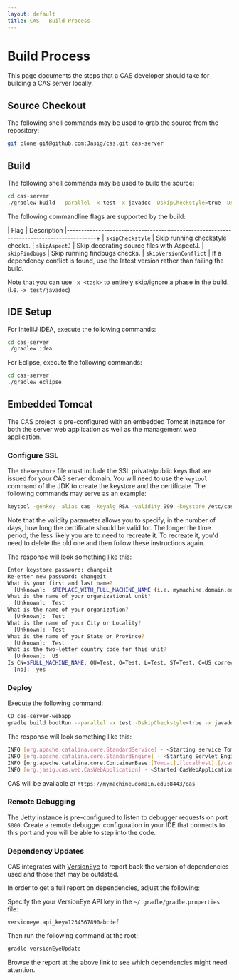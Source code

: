 ```yaml
---
layout: default
title: CAS - Build Process
---
```


# Build Process
This page documents the steps that a CAS developer should take for building a CAS server locally.

## Source Checkout
The following shell commands may be used to grab the source from the repository:

```bash
git clone git@github.com:Jasig/cas.git cas-server
```

## Build
The following shell commands may be used to build the source:

```bash
cd cas-server
./gradlew build --parallel -x test -x javadoc -DskipCheckstyle=true -DskipAspectJ=true -DskipFindbugs=true
```

The following commandline flags are supported by the build:

| Flag                              | Description
|-----------------------------------+----------------------------------------------------+
| `skipCheckstyle`                  | Skip running checkstyle checks.
| `skipAspectJ`                     | Skip decorating source files with AspectJ.
| `skipFindbugs`                    | Skip running findbugs checks.
| `skipVersionConflict`             | If a dependency conflict is found, use the latest version rather than failing the build.

Note that you can use `-x <task>` to entirely skip/ignore a phase in the build. (i.e. `-x test/javadoc`)

## IDE Setup

For IntelliJ IDEA, execute the following commands:

```bash
cd cas-server
./gradlew idea
```

For Eclipse, execute the following commands:

```bash
cd cas-server
./gradlew eclipse
```

## Embedded Tomcat

The CAS project is pre-configured with an embedded Tomcat instance for both the server web application as well as the management web application.

### Configure SSL

The `thekeystore` file must include the SSL private/public keys that are issued for your CAS server domain. You will need to use the `keytool` command of the JDK to create the keystore and the certificate. The following commands may serve as an example:

```bash
keytool -genkey -alias cas -keyalg RSA -validity 999 -keystore /etc/cas/thekeystore
```

Note that the validity parameter allows you to specify, in the number of days, how long the certificate should be valid for. The longer the time period, the less likely you are to need to recreate it. To recreate it, you'd need to delete the old one and then follow these instructions again.

The response will look something like this:

```bash
Enter keystore password: changeit
Re-enter new password: changeit
What is your first and last name?
  [Unknown]:  $REPLACE_WITH_FULL_MACHINE_NAME (i.e. mymachine.domain.edu)
What is the name of your organizational unit?
  [Unknown]:  Test
What is the name of your organization?
  [Unknown]:  Test
What is the name of your City or Locality?
  [Unknown]:  Test
What is the name of your State or Province?
  [Unknown]:  Test
What is the two-letter country code for this unit?
  [Unknown]:  US
Is CN=$FULL_MACHINE_NAME, OU=Test, O=Test, L=Test, ST=Test, C=US correct?
  [no]:  yes
```

### Deploy
Execute the following command:

```bash
CD cas-server-webapp
gradle build bootRun --parallel -x test -DskipCheckstyle=true -x javadoc -DskipAspectJ=true -DskipFindbugs=true 

```

The response will look something like this:

```bash
INFO [org.apache.catalina.core.StandardService] - <Starting service Tomcat>
INFO [org.apache.catalina.core.StandardEngine] - <Starting Servlet Engine: Apache Tomcat/8.0.32>
INFO [org.apache.catalina.core.ContainerBase.[Tomcat].[localhost].[/cas]] - <Initializing Spring embedded WebApplicationContext>
INFO [org.jasig.cas.web.CasWebApplication] - <Started CasWebApplication in 21.485 seconds (JVM running for 22.895)>
```

CAS will be available at `https://mymachine.domain.edu:8443/cas`

### Remote Debugging
The Jetty instance is pre-configured to listen to debugger requests on port `5000`. Create a remote debugger configuration in your IDE that connects to this port and you will be able to step into the code.

### Dependency Updates
CAS integrates with [VersionEye](https://www.versioneye.com/user/projects/5677b4a5107997002d00131b) to report back the version of dependencies used and those that may be outdated.

In order to get a full report on dependencies, adjust the following:

Specify the your VersionEye API key in the `~/.gradle/gradle.properties` file:

```properties
versioneye.api_key=1234567890abcdef
```

Then run the following command at the root:

```bash
gradle versionEyeUpdate
```

Browse the report at the above link to see which dependencies might need attention. 

